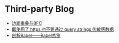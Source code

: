 # Third-party Blog

- [边距重叠与BFC](https://segmentfault.com/a/1190000012265930)
- [即使用了 https 也不要通过 query strings 传敏感数据](https://blog.csdn.net/VhWfR2u02Q/article/details/78315119)
- [剖析Babel——Babel总览](http://www.alloyteam.com/2017/04/analysis-of-babel-babel-overview/)
